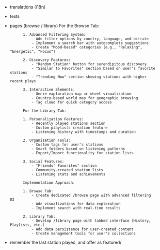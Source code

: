 - translations (i18n)
- tests
- pages (browse / library)
          For the Browse Tab:

            1. Advanced Filtering System:
                - Add filter options by country, language, and bitrate
                - Implement a search bar with autocomplete suggestions
                - Create "Mood-based" categories (e.g., "Relaxing", "Energetic", "Focus")

            2. Discovery Features:
                - "Random Station" button for serendipitous discovery
                - "Similar to Favorites" section based on user's favorite stations
                - "Trending Now" section showing stations with higher recent plays

            3. Interactive Elements:
                - Genre exploration map or wheel visualization
                - Country-based world map for geographic browsing
                - Tag cloud for quick category access

            For the Library Tab:

            1. Personalization Features:
                - Recently played stations section
                - Custom playlists creation feature
                - Listening history with timestamps and duration

            2. Organization Tools:
                - Custom tags for user's stations
                - Smart folders based on listening patterns
                - Export/Import functionality for station lists

            3. Social Features:
                - "Friends' Favorites" section
                - Community-created station lists
                - Listening stats and achievements

            Implementation Approach:

            1. Browse Tab:
                - Create dedicated /browse page with advanced filtering UI
                - Add visualizations for data exploration
                - Implement search with real-time results

            2. Library Tab:
                - Develop /library page with tabbed interface (History, Playlists, etc.)
                - Add data persistence for user-created content
                - Create management tools for user's collections
- remember the last station played, and offer as featured/